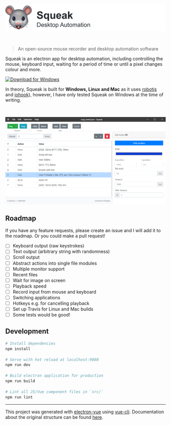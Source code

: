 ![Squeak logo](assets/banner.png)

<br>

> An open-source mouse recorder and desktop automation software

Squeak is an electron app for desktop automation, including controlling the mouse, keyboard input, waiting for a period of time or until a pixel changes colour and more.

[![Download for Windows](https://img.shields.io/static/v1?label&message=Download%20for%20Windows&logo=windows&style=for-the-badge&color=0078D6)](https://github.com/gregives/Squeak/releases/tag/v1.0.0-alpha)

In theory, Squeak is built for **Windows, Linux and Mac** as it uses [robotjs](https://github.com/octalmage/robotjs) and [iohook](https://github.com/wilix-team/iohook)), however, I have only tested Squeak on Windows at the time of writing.

<br>

![Screenshot of Squeak](assets/screenshot.png)

## Roadmap

If you have any feature requests, please create an issue and I will add it to the roadmap. Or you could make a pull request!

- [ ] Keyboard output (raw keystrokes)
- [ ] Text output (arbitrary string with randomness)
- [ ] Scroll output
- [ ] Abstract actions into single file modules
- [ ] Multiple monitor support
- [ ] Recent files
- [ ] Wait for image on screen
- [ ] Playback speed
- [ ] Record input from mouse and keyboard
- [ ] Switching applications
- [ ] Hotkeys e.g. for cancelling playback
- [ ] Set up Travis for Linux and Mac builds
- [ ] Some tests would be good!

## Development

``` bash
# Install dependencies
npm install

# Serve with hot reload at localhost:9080
npm run dev

# Build electron application for production
npm run build

# Lint all JS/Vue component files in `src/`
npm run lint
```

---

This project was generated with [electron-vue](https://github.com/SimulatedGREG/electron-vue) using [vue-cli](https://github.com/vuejs/vue-cli). Documentation about the original structure can be found [here](https://simulatedgreg.gitbooks.io/electron-vue/content/index.html).
